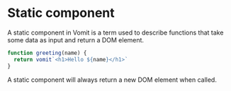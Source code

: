 # Static component

A static component in Vomit is a term used to describe functions that take some data as input and return a DOM element.

```js
function greeting(name) {
  return vomit`<h1>Hello ${name}</h1>`
}
```
A static component will always return a new DOM element when called.
